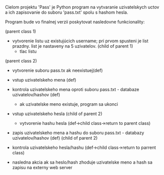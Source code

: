 Cielom projektu 'Pass' je Python program na vytvaranie uzivatelskych uctov a ich zapisovanie do suboru 'pass.txt' spolu s hashom hesla.

Program bude vo finalnej verzii poskytovat nasledovne funkcionality:

(parent class 1)
- vytvorenie listu uz existujúcich username; pri prvom spusteni je list prazdny. list je nastaveny na 5 uzivatelov.
	(child of parent 1)
	- tlac listu

(parent class 2)
- vytvorenie suboru pass.tx ak neexistuej(def)
- vstup uzivatelskeho mena (def)
- kontrola uzivatelskeho mena oproti suboru pass.txt - databaze uzivatelov/hashov (def)
    - ak uzivatelske meno existuje, program sa ukonci
- vstup uzivatelskeho hesla
	(child of parent 2)
	- vytvorenie hashu hesla (def->child class->return to parent class)
- zapis uzivatelskeho mena a hashu do suboru pass.txt - databazy uzivatelov/hashov (def)
	(child of parent 2)
- kontrola uzivatelskeho hesla/hashu (def->child class->return to parrent class)

- nasledna akcia ak sa heslo/hash zhoduje
	uzivatelske meno a hash sa zapisu na externy web server